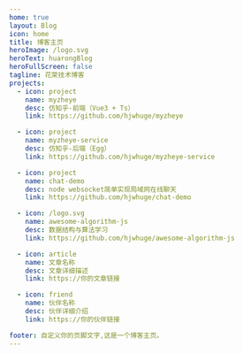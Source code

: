 ```yaml
---
home: true
layout: Blog
icon: home
title: 博客主页
heroImage: /logo.svg
heroText: huarongBlog
heroFullScreen: false
tagline: 花荣技术博客
projects:
  - icon: project
    name: myzheye
    desc: 仿知乎-前端（Vue3 + Ts）
    link: https://github.com/hjwhuge/myzheye

  - icon: project
    name: myzheye-service
    desc: 仿知乎-后端（Egg）
    link: https://github.com/hjwhuge/myzheye-service

  - icon: project
    name: chat-demo
    desc: node websocket简单实现局域网在线聊天
    link: https://github.com/hjwhuge/chat-demo

  - icon: /logo.svg
    name: awesome-algorithm-js
    desc: 数据结构与算法学习
    link: https://github.com/hjwhuge/awesome-algorithm-js

  - icon: article
    name: 文章名称
    desc: 文章详细描述
    link: https://你的文章链接

  - icon: friend
    name: 伙伴名称
    desc: 伙伴详细介绍
    link: https://你的伙伴链接

footer: 自定义你的页脚文字,这是一个博客主页。
---
```

